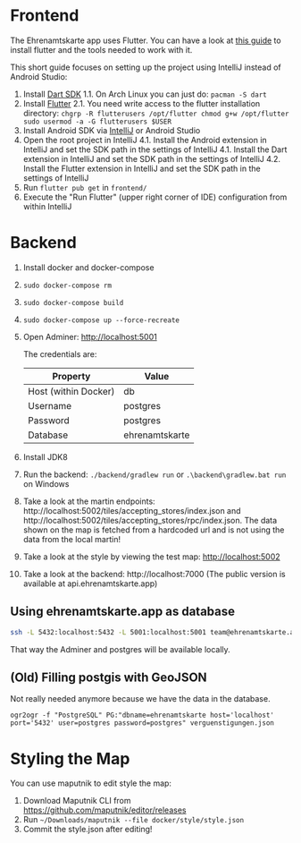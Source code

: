 # Frontend

The Ehrenamtskarte app uses Flutter. You can have a look at [this guide](https://flutter.dev/docs/get-started/install) to install flutter and the tools needed to work with it.

This short guide focuses on setting up the project using IntelliJ instead of Android Studio:
1. Install [Dart SDK](https://dart.dev/get-dart)
   1.1. On Arch Linux you can just do: `pacman -S dart`
2. Install [Flutter](https://flutter.dev/docs/get-started/install/linux)
   2.1. You need write access to the flutter installation directory:
        ```
        chgrp -R flutterusers /opt/flutter
        chmod g+w /opt/flutter
        sudo usermod -a -G flutterusers $USER
        ```
3. Install Android SDK via [IntelliJ](https://www.jetbrains.com/help/idea/create-your-first-android-application.html#754fd) or Android Studio
4. Open the root project in IntelliJ
   4.1. Install the Android extension in IntelliJ and set the SDK path in the settings of IntelliJ
   4.1. Install the Dart extension in IntelliJ and set the SDK path in the settings of IntelliJ
   4.2. Install the Flutter extension in IntelliJ and set the SDK path in the settings of IntelliJ
5. Run `flutter pub get` in `frontend/`
6. Execute the "Run Flutter" (upper right corner of IDE) configuration from within IntelliJ

# Backend

1. Install docker and docker-compose
2. `sudo docker-compose rm`
2. `sudo docker-compose build`
2. `sudo docker-compose up --force-recreate`
3. Open Adminer: [http://localhost:5001](http://127.0.0.1:5001/?pgsql=db-postgis&username=postgres&db=ehrenamtskarte)

   The credentials are:

   |Property|Value|
   |---|---|
   |Host (within Docker)|db|
   |Username|postgres|
   |Password|postgres|
   |Database|ehrenamtskarte|
4. Install JDK8
5. Run the backend: `./backend/gradlew run` or `.\backend\gradlew.bat run` on Windows
6. Take a look at the martin endpoints: http://localhost:5002/tiles/accepting_stores/index.json and http://localhost:5002/tiles/accepting_stores/rpc/index.json. The data shown on the map is fetched from a hardcoded url and is not using the data from the local martin!
7. Take a look at the style by viewing the test map: [http://localhost:5002](http://localhost:5002)
8. Take a look at the backend: http://localhost:7000 (The public version is available at api.ehrenamtskarte.app)

## Using ehrenamtskarte.app as database

```bash
ssh -L 5432:localhost:5432 -L 5001:localhost:5001 team@ehrenamtskarte.app
```

That way the Adminer and postgres will be available locally.

## (Old) Filling postgis with GeoJSON

Not really needed anymore because we have the data in the database.

```
ogr2ogr -f "PostgreSQL" PG:"dbname=ehrenamtskarte host='localhost' port='5432' user=postgres password=postgres" verguenstigungen.json
```


# Styling the Map

You can use maputnik to edit style the map:

1. Download Maputnik CLI from https://github.com/maputnik/editor/releases
2. Run `~/Downloads/maputnik --file docker/style/style.json`
3. Commit the style.json after editing!
